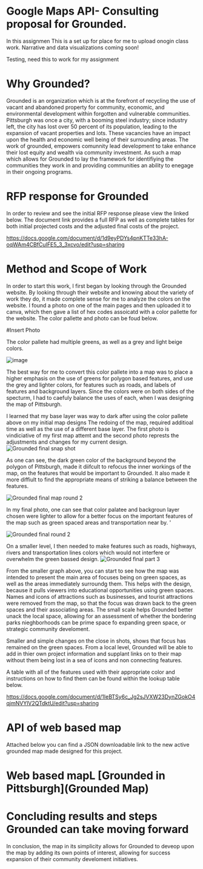 # Google Maps API- Consulting proposal for Grounded. 

In this assignmen
This is a set up for place for me to upload onogin class work. Narrative and data visualizations coming soon!


Testing, need this to work for my assignment



# Why Grounded?
Grounded is an organization which is at the forefront of recycling the use of vacant and abandoned property for community, economic, and environmental development within forgotten and vulnerable communities. Pittsburgh was once a city, with a booming steel industry; since industry left, the city has lost over 50 percent of its population, leading to the expansion of vacant properties and lots. These vacancies have an impact upon the health and economic well being of their surrounding areas. The work of grounded, empowers comunnity lead development to take enhance their lost equity and wealth via community investment. As such a map which allows for Grounded to lay the framework for identifiying the communities they work in and providing communities an ability to enegage in their ongoing programs.


# RFP response for Grounded
In order to review and see the initial RFP response please view the linked below. The document link provides a full RFP as well as complete tables for both initial projected costs and the adjusted final costs of the project. 

https://docs.google.com/document/d/1d9eyPDYs4pnKTTe33hA-oqWAm4CBfCuIFE5_3_3xcvo/edit?usp=sharing


# Method and Scope of Work

In order to start this work, I first began by looking through the Grounded website. By looking through their website and knowing about the variety of work they do, it made complete sense for me to analyze the colors on the website. I found a photo on one of the main pages and then uploaded it to canva, which then gave a list of hex codes assoicatd with a color pallette for the website.  The color pallette and photo can be foud below. 

#Insert Photo

The color pallete had multiple greens, as well as a grey and light beige colors. 

![image](https://user-images.githubusercontent.com/123436415/228132490-2dcc79aa-d16e-4f21-8154-106dbbde23d2.png)

The best way for me to convert this color pallete into a map was to place a higher emphasis on the use of greens for polygon based features, and use the grey and lighter colors, for features such as roads, and labels of features and background layers. Since the colors were on both sides of the specturm, I had to caefuly balance the uses of each, when I was designing the map of Pittsburgh. 

I learned that my base layer was way to dark after using the color pallete above on my initial map designs The redoing of the map, required additioal time as well as the use of a different base layer. The first photo is vindiciative of my first map attemt and the second photo represts the adjustments and changes for my current design. 
![Grounded final snap shot](https://user-images.githubusercontent.com/123436415/228133437-5fcf2fa4-d1c3-4f81-bdbd-0e61a1e5984b.jpg)

As one can see, the dark green color of the background beyond the polygon of Pittsburgh, made it diifcult to refocus the inner workings of the map, on the features that would be important to Grounded.  It also made it more diffiult to find the appropriate means of striking a balance between the features. 

![Grounded final map round 2](https://user-images.githubusercontent.com/123436415/228137489-288bc70a-87a0-4330-8952-69306df74384.jpg)


In my final photo, one can see that color palatee and backgroun layer chosen were lighter to allow for a better focus on the important features of the map such as green spaced areas and transportation near by. '

![Grounded final round 2 ](https://user-images.githubusercontent.com/123436415/228137734-f34f4132-128d-4b9d-8b9f-97108a24e938.jpg)

On a smaller level, I then needed to make features such as roads, highways, rivers and transportation lines colors which would not interfere or overwhelm the green bassed design. 
![Grounded final part 3](https://user-images.githubusercontent.com/123436415/228138895-4724cc41-cfbd-4ff9-8b87-ec20764040d2.jpg)

From the smaller graph above, you can start to see how the map was intended to present the main area of focuses being on green spaces, as well as the areas immediately surroundg them.  This helps with the design, because it pulls viewers into educational opportunities using green spaces. Names and icons of attractions such as businesses,  and tourist attractions were removed from the map, so that the focus was drawn back to the green spaces and their associating areas. The small scale helps Grounded better unack the local space, allowing for an assessment of whether the bordering parks nieghborhoods can be prime space fo expanding  green space, or strategic community develoment. 


Smaller and simple changes on the close in shots, shows that focus has remained on the green spaces. From a local level, Grounded will be able to add in thier own project information and supplant links on to their map without them being lost in a sea of icons and non connecting features. 



A table with all of the features used with their appropriate color and instructions on how to find them can be found within the lookup table below.

https://docs.google.com/document/d/1IeBTSy6c_Jg2sJVXW23DynZGokO4qjmNVYlV2QTdktU/edit?usp=sharing


# API of web based map
Attached below you can find a JSON downloadable link to the new active grounded map made designed for this project. 
# Web based mapL [Grounded in Pittsburgh](Grounded Map)




# Concluding results and steps Grounded can take moving forward

In conclusion, the map in its simplicity allows for Grounded to deveop upon the map by adding its own points of interest, allowing for success expansion of their community develoment initiatives. 
